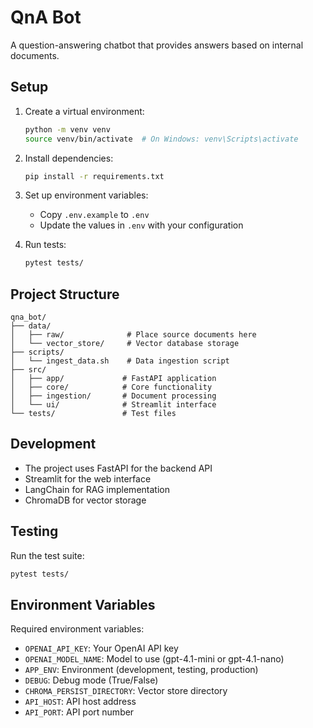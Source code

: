 # QnA Bot

A question-answering chatbot that provides answers based on internal documents.

## Setup

1. Create a virtual environment:
   ```bash
   python -m venv venv
   source venv/bin/activate  # On Windows: venv\Scripts\activate
   ```

2. Install dependencies:
   ```bash
   pip install -r requirements.txt
   ```

3. Set up environment variables:
   - Copy `.env.example` to `.env`
   - Update the values in `.env` with your configuration

4. Run tests:
   ```bash
   pytest tests/
   ```

## Project Structure

```
qna_bot/
├── data/
│   ├── raw/              # Place source documents here
│   └── vector_store/     # Vector database storage
├── scripts/
│   └── ingest_data.sh    # Data ingestion script
├── src/
│   ├── app/             # FastAPI application
│   ├── core/            # Core functionality
│   ├── ingestion/       # Document processing
│   └── ui/              # Streamlit interface
└── tests/               # Test files
```

## Development

- The project uses FastAPI for the backend API
- Streamlit for the web interface
- LangChain for RAG implementation
- ChromaDB for vector storage

## Testing

Run the test suite:
```bash
pytest tests/
```

## Environment Variables

Required environment variables:
- `OPENAI_API_KEY`: Your OpenAI API key
- `OPENAI_MODEL_NAME`: Model to use (gpt-4.1-mini or gpt-4.1-nano)
- `APP_ENV`: Environment (development, testing, production)
- `DEBUG`: Debug mode (True/False)
- `CHROMA_PERSIST_DIRECTORY`: Vector store directory
- `API_HOST`: API host address
- `API_PORT`: API port number 